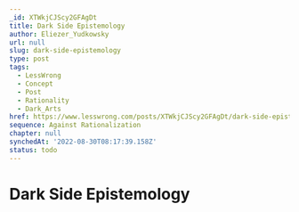 ```yaml
---
_id: XTWkjCJScy2GFAgDt
title: Dark Side Epistemology
author: Eliezer_Yudkowsky
url: null
slug: dark-side-epistemology
type: post
tags:
  - LessWrong
  - Concept
  - Post
  - Rationality
  - Dark_Arts
href: https://www.lesswrong.com/posts/XTWkjCJScy2GFAgDt/dark-side-epistemology
sequence: Against Rationalization
chapter: null
synchedAt: '2022-08-30T08:17:39.158Z'
status: todo
---
```


# Dark Side Epistemology
